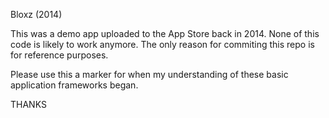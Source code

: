 Bloxz (2014)

This was a demo app uploaded to the App Store back in 2014. None of this code is likely to work anymore.
The only reason for commiting this repo is for reference purposes.

Please use this a marker for when my understanding of these basic application frameworks began.

THANKS
